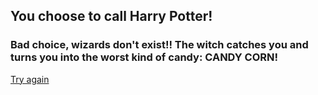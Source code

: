 ## You choose to call Harry Potter!
### Bad choice, wizards don't exist!! The witch catches you and turns you into the worst kind of candy: CANDY CORN!
[Try again](../README.md)
